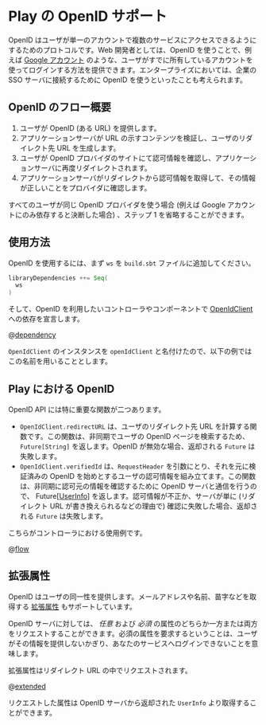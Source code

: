 <!--- Copyright (C) 2009-2015 Typesafe Inc. <http://www.typesafe.com> -->
<!--
# OpenID Support in Play
-->
# Play の OpenID サポート

<!--
OpenID is a protocol for users to access several services with a single account. As a web developer, you can use OpenID to offer users a way to log in using an account they already have, such as their [Google account](https://developers.google.com/accounts/docs/OpenID). In the enterprise, you may be able to use OpenID to connect to a company’s SSO server.
-->
OpenID はユーザが単一のアカウントで複数のサービスにアクセスできるようにするためのプロトコルです。Web 開発者としては、OpenID を使うことで、例えば [Google アカウント](https://developers.google.com/accounts/docs/OpenID) のような、ユーザがすでに所有しているアカウントを使ってログインする方法を提供できます。エンタープライズにおいては、企業の SSO サーバに接続するために OpenID を使うといったことも考えられます。

<!--
## The OpenID flow in a nutshell
-->
## OpenID のフロー概要

<!--
1. The user gives you his OpenID (a URL).
2. Your server inspects the content behind the URL to produce a URL where you need to redirect the user.
3. The user confirms the authorization on his OpenID provider, and gets redirected back to your server.
4. Your server receives information from that redirect, and checks with the provider that the information is correct.
-->
1. ユーザが OpenID (ある URL) を提供します。
2. アプリケーションサーバが URL の示すコンテンツを検証し、ユーザのリダイレクト先 URL を生成します。
3. ユーザが OpenID プロバイダのサイトにて認可情報を確認し、アプリケーションサーバに再度リダイレクトされます。
4. アプリケーションサーバがリダイレクトから認可情報を取得して、その情報が正しいことをプロバイダに確認します。

<!--
Step 1 may be omitted if all your users are using the same OpenID provider (for example if you decide to rely completely on Google accounts).
-->
すべてのユーザが同じ OpenID プロバイダを使う場合 (例えば Google アカウントにのみ依存すると決断した場合) 、ステップ 1 を省略することができます。

<!--
## Usage
-->
## 使用方法

<!--
To use OpenID, first add `ws`  to your `build.sbt` file:
-->
OpenID を使用するには、まず `ws` を `build.sbt` ファイルに追加してください。

```scala
libraryDependencies ++= Seq(
  ws
)
```

<!--
Now any controller or component that wants to use OpenID will have to declare a dependency on the [OpenIdClient](api/scala/play/api/libs/openid/OpenIdClient.html):
-->
そして、OpenID を利用したいコントローラやコンポーネントで [OpenIdClient](api/scala/play/api/libs/openid/OpenIdClient.html) への依存を宣言します。

@[dependency](code/ScalaOpenIdSpec.scala)

<!--
We've called the `OpenIdClient` instance `openIdClient`, all the following examples will assume this name.
-->
`OpenIdClient` のインスタンスを `openIdClient` と名付けたので、以下の例ではこの名前を用いることとします。

<!--
## OpenID in Play
-->
## Play における OpenID

<!--
The OpenID API has two important functions:
-->
OpenID API には特に重要な関数が二つあります。

<!--
* `OpenIdClient.redirectURL` calculates the URL where you should redirect the user. It involves fetching the user's OpenID page asynchronously, this is why it returns a `Future[String]`. If the OpenID is invalid, the returned `Future` will fail.
* `OpenIdClient.verifiedId` needs a `RequestHeader` and inspects it to establish the user information, including his verified OpenID. It will do a call to the OpenID server asynchronously to check the authenticity of the information, returning a future of [UserInfo](api/scala/play/api/libs/openid/UserInfo.html). If the information is not correct or if the server check is false (for example if the redirect URL has been forged), the returned `Future` will fail.
-->
* `OpenIdClient.redirectURL` は、ユーザのリダイレクト先 URL を計算する関数です。この関数は、非同期でユーザの OpenID ページを検索するため、`Future[String]` を返します。OpenID が無効な場合、返却される `Future` は失敗します。
* `OpenIdClient.verifiedId` は、`RequestHeader` を引数にとり、それを元に検証済みの OpenID を始めとするユーザの認可情報を組み立てます。この関数は、非同期に認可元の情報を確認するために OpenID サーバと通信を行うので、 Future[[UserInfo](api/scala/play/api/libs/openid/UserInfo.html)] を返します。認可情報が不正か、サーバが単に (リダイレクト URL が書き換えられるなどの理由で) 確認に失敗した場合、返却される `Future` は失敗します。

<!--
If the `Future` fails, you can define a fallback, which redirects back the user to the login page or return a `BadRequest`.
`Future` が失敗した場合には、フォールバックを定義して、ユーザーをログインページにリダイレクトしたり、 `BadRequest` を返したりすることができます。

<!--
Here is an example of usage (from a controller):
-->
こちらがコントローラにおける使用例です。

@[flow](code/ScalaOpenIdSpec.scala)

<!--
## Extended Attributes
-->
## 拡張属性

<!--
The OpenID of a user gives you his identity. The protocol also supports getting [extended attributes](http://openid.net/specs/openid-attribute-exchange-1_0.html) such as the e-mail address, the first name, or the last name.
-->
OpenID はユーザの同一性を提供します。メールアドレスや名前、苗字などを取得する [拡張属性](http://openid.net/specs/openid-attribute-exchange-1_0.html) もサポートしています。

<!--
You may request *optional* attributes and/or *required* attributes from the OpenID server. Asking for required attributes means the user cannot login to your service if he doesn’t provides them.
-->
OpenID サーバに対しては、 *任意* および *必須* の属性のどちらか一方または両方をリクエストすることができます。必須の属性を要求するということは、ユーザがその情報を提供しないかぎり、あなたのサービスへログインできないことを意味します。

<!--
Extended attributes are requested in the redirect URL:
-->
拡張属性はリダイレクト URL の中でリクエストされます。

@[extended](code/ScalaOpenIdSpec.scala)

<!--
Attributes will then be available in the `UserInfo` provided by the OpenID server.
-->
リクエストした属性は OpenID サーバから返却された `UserInfo` より取得することができます。
